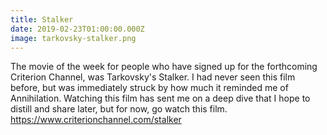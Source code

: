 ```yaml
---
title: Stalker
date: 2019-02-23T01:00:00.000Z
image: tarkovsky-stalker.png
---
```

The movie of the week for people who have signed up for the forthcoming Criterion Channel, was Tarkovsky's Stalker. I had never seen this film before, but was immediately struck by how much it reminded me of Annihilation. Watching this film has sent me on a deep dive that I hope to distill and share later, but for now, go watch this film. <https://www.criterionchannel.com/stalker>
